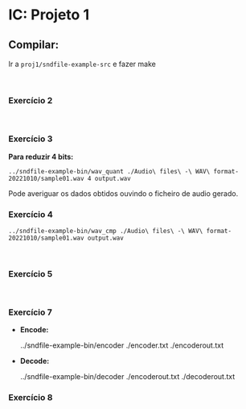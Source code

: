 # IC: Projeto 1
## Compilar: 
Ir a `proj1/sndfile-example-src` e fazer make

<br>

### Exercício 2

<br>

### Exercício 3

**Para reduzir 4 bits:**

    ../sndfile-example-bin/wav_quant ./Audio\ files\ -\ WAV\ format-20221010/sample01.wav 4 output.wav
Pode averiguar os dados obtidos ouvindo o ficheiro de audio gerado.
<br>



### Exercício 4

    ../sndfile-example-bin/wav_cmp ./Audio\ files\ -\ WAV\ format-20221010/sample01.wav output.wav

<br>

### Exercício 5

<br>

### Exercício 7
* **Encode:**

    ../sndfile-example-bin/encoder ./encoder.txt ./encoderout.txt
* **Decode:**

    ../sndfile-example-bin/decoder ./encoderout.txt ./decoderout.txt
   <br>

### Exercício 8


